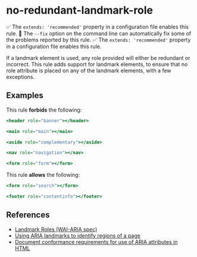 # no-redundant-landmark-role

:white_check_mark: The `extends: 'recommended'` property in a configuration file enables this rule.
:wrench: The `--fix` option on the command line can automatically fix some of the problems reported by this rule.
:white_check_mark: The `extends: 'recommended'` property in a configuration file enables this rule.

If a landmark element is used, any role provided will either be redundant or incorrect.
This rule adds support for landmark elements, to ensure that no role attribute is placed on any of
the landmark elements, with a few exceptions.

## Examples

This rule **forbids** the following:

```hbs
<header role="banner"></header>
```

```hbs
<main role="main"></main>
```

```hbs
<aside role="complementary"></aside>
```

```hbs
<nav role="navigation"></nav>
```

```hbs
<form role="form"></form>
```

This rule **allows** the following:

```hbs
<form role="search"></form>
```

```hbs
<footer role="contentinfo"></footer>
```

## References

- [Landmark Roles (WAI-ARIA spec)](https://www.w3.org/WAI/PF/aria/roles#landmark_roles)
- [Using ARIA landmarks to identify regions of a page](https://www.w3.org/WAI/WCAG21/Techniques/aria/ARIA11)
- [Document conformance requirements for use of ARIA attributes in HTML](https://www.w3.org/TR/html-aria/#docconformance)
